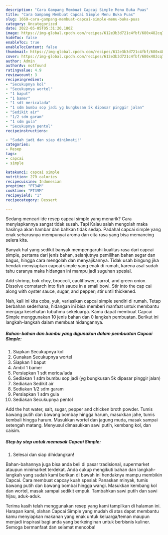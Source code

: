 ```yaml
---
description: "Cara Gampang Membuat Capcai Simple Menu Buka Puas"
title: "Cara Gampang Membuat Capcai Simple Menu Buka Puas"
slug: 1660-cara-gampang-membuat-capcai-simple-menu-buka-puas
category: Uncategorized
date: 2022-05-05T05:31:20.180Z
image: https://img-global.cpcdn.com/recipes/612e3b3d721c4fbf/680x482cq70/capcai-simple-foto-resep-utama.jpg
hideToc: false
enableToc: true
enableTocContent: false
thumbnail: https://img-global.cpcdn.com/recipes/612e3b3d721c4fbf/680x482cq70/capcai-simple-foto-resep-utama.jpg
cover: https://img-global.cpcdn.com/recipes/612e3b3d721c4fbf/680x482cq70/capcai-simple-foto-resep-utama.jpg
author: Admin
authorAv: notfound
ratingvalue: 4.9
reviewcount: 3
recipeingredient:
- "Secukupnya kol"
- "Secukupnya wortel"
- "1 baput"
- "1 bamer"
- "1 sdt mericalada"
- "1 sdm bumbu sop jadi yg bungkusan 5k dipasar pinggir jalan"
- "Sedikit air"
- "1/2 sdm garam"
- "1 sdm gula"
- "Secukupnya pentol"
recipeinstructions:

- "Sudah jadi dan siap dinikmati!"
categories:
- Resep
tags:
- capcai
- simple

katakunci: capcai simple 
nutrition: 270 calories
recipecuisine: Indonesian
preptime: "PT34M"
cooktime: "PT39M"
recipeyield: "1"
recipecategory: Dessert

---
```



Sedang mencari ide resep capcai simple yang menarik? Cara menyiapkannya sangat tidak susah. Tapi Kalau salah mengolah maka hasilnya akan hambar dan bahkan tidak sedap. Padahal capcai simple yang enak seharusnya mempunyai aroma dan cita rasa yang bisa memancing selera kita.


Banyak hal yang sedikit banyak mempengaruhi kualitas rasa dari capcai simple, pertama dari jenis bahan, selanjutnya pemilihan bahan segar dan bagus, hingga cara mengolah dan menyajikannya. Tidak usah bingung jika hendak menyiapkan capcai simple yang enak di rumah, karena asal sudah tahu caranya maka hidangan ini mampu jadi suguhan spesial.

Add shrimp, bok choy, broccoli, cauliflower, carrot, and green onion. Dissolve cornstarch into fish sauce in a small bowl. Stir into the cap cai along with oyster sauce, sugar, and pepper; stir until thickened.


Nah, kali ini kita coba, yuk, variasikan capcai simple sendiri di rumah. Tetap berbahan sederhana, hidangan ini bisa memberi manfaat untuk membantu menjaga kesehatan tubuhmu sekeluarga. Kamu dapat membuat Capcai Simple menggunakan 10 jenis bahan dan 0 langkah pembuatan. Berikut ini langkah-langkah dalam membuat hidangannya.

<!--inarticleads1-->

##### Bahan-bahan dan bumbu yang digunakan dalam pembuatan Capcai Simple:

1. Siapkan Secukupnya kol
1. Gunakan Secukupnya wortel
1. Siapkan 1 baput
1. Ambil 1 bamer
1. Persiapkan 1 sdt merica/lada
1. Sediakan 1 sdm bumbu sop jadi (yg bungkusan 5k dipasar pinggir jalan)
1. Sediakan Sedikit air
1. Sediakan 1/2 sdm garam
1. Persiapkan 1 sdm gula
1. Sediakan Secukupnya pentol


Add the hot water, salt, sugar, pepper and chicken broth powder. Tumis bawang putih dan bawang bombay hingga harum, masukkan jahe, tumis kembali hingga harum. Masukkan wortel dan jagung muda, masak sampai setengah matang. Menyusul dimasukkan sawi putih, kembang kol, dan caisim. 

<!--inarticleads2-->

##### Step by step untuk memasak Capcai Simple:


1. Selesai dan siap dihidangkan!

Bahan-bahannya juga bisa anda beli di pasar tradisional, supermarket ataupun minimarket terdekat. Anda cukup mengikuti bahan dan langkah-langkah yang sudah kami berikan di bawah ini hendaknya mampu membikin Capcai. Cara membuat capcay kuah spesial: Panaskan minyak, tumis bawang putih dan bawang bombai hingga wangi. Masukkan kembang kol dan wortel, masak sampai sedikit empuk. Tambahkan sawi putih dan sawi hijau, aduk-aduk. 

Terima kasih telah menggunakan resep yang kami tampilkan di halaman ini. Harapan kami, olahan Capcai Simple yang mudah di atas dapat membantu kamu menyiapkan makanan yang enak untuk keluarga/teman maupun menjadi inspirasi bagi anda yang berkeinginan untuk berbisnis kuliner. Semoga bermanfaat dan selamat mencoba!
